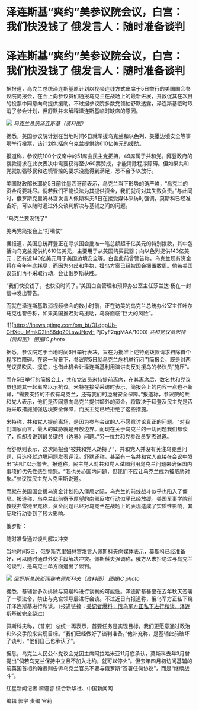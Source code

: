 # 泽连斯基“爽约”美参议院会议，白宫：我们快没钱了 俄发言人：随时准备谈判

# 泽连斯基“爽约”美参议院会议，白宫：我们快没钱了 俄发言人：随时准备谈判

据报道，乌克兰总统泽连斯基原计划以视频连线方式出席于5日举行的美国国会参议院简报会，在会上向参议员们通报乌克兰在战场上的最新进展，并敦促其在次日的投票中同意向乌提供援助。不过据参议院多数党领袖舒默透露，泽连斯基临时取消了参会计划，但舒默并未解释泽连斯基临时缺席的原因。

![](https://inews.gtimg.com/om_bt/OW_EQBUxLW7fKYj3EK4L9zRvEBzREN3FTbAzCKkYjfzcQAA/1000)
_乌克兰总统泽连斯基（资料图）_

据悉，美国参议院计划在当地时间6日就军援乌克兰和以色列、美墨边境安全等事项举行投票，该计划包括向乌克兰提供约610亿美元的援助。

报道称，参议院100个议席中的51席由民主党把持，49席属于共和党。拜登政府的拨款请求在此次表决中需要获得至少60票赞成，才能清除程序障碍。但如果共和党就加强移民和边境管控的要求没能得到满足，恐不会予以放行。

美国财政部长耶伦5日前往墨西哥前表示，乌克兰当下形势的确严峻，“乌克兰的资金将要耗尽。倘若我们不能设法为其提供资金，我们就将对其失败负责。”与此同时，俄罗斯克里姆林宫发言人佩斯科夫5日在接受媒体采访时强调，莫斯科已经准备好，可以随时通过外交谈判解决与基辅之间的问题。

“乌克兰要没钱了”

美两党简报会上“打嘴仗”

据报道，美国总统拜登正在寻求国会批准一笔总额超千亿美元的特别拨款，其中包括向乌克兰提供约610亿美元，主要用于从美国购买武器；向以色列提供143亿美元；还有近140亿美元用于美国边境安全等。白宫此前曾警告称，乌克兰现有资金将在今年年底耗尽，而因为分歧和争执，援乌方案已经被国会搁置数周。倘若美国议员们再不采取行动，会让俄罗斯获胜。

“我们快没钱了，也快没时间了。”美国白宫管理和预算办公室主任莎兰达·杨在一封信中发出警告。

而就在泽连斯基取消视频参会的数小时前，正在访美的乌克兰总统办公室主任叶尔马克也警告称，如果美国推迟对乌援助，乌将面临“巨大的风险”。

![](https://inews.gtimg.com/om_bt/OLdgpUb-GHXeu_MmkG2InS6dg29LswJNeyI-
PjOyF2qgMAA/1000) _共和党议员米特（资料图） 图据IC photo_

据悉，参议院定于当地时间6日举行表决，旨在为批准上述特别拨款请求扫除首个程序性障碍。在这一背景下，参议院5日就乌克兰危机举行闭门简报会，既是对两党议员吹风、摸底，也借此机会让泽连斯基利用演讲向反对援乌的参议员“施压”。

而在5日举行的简报会上，共和党议员米特提前离席，在其离席后，数名共和党议员也随其一起离席以示抗议。米特在接受采访时表示，简报会上的内容一点也不新鲜，“需要支持的不仅有乌克兰，还有我们的边境安全保障。”报道称，参议院的共和党人表示，他们是否同意向乌克兰提供额外的资金，将取决于拜登及民主党是否将采取措施加强边境安全保障，而民主党已经拒绝了这些措施。

米特称，共和党人提前离场，是因为参与会议的人不愿意讨论真正的问题。“对我们国家而言，最大的威胁就是开放边界。而现在关于乌克兰的一切问题我们都谈了，但却没说到最关键的（边界）问题。”另一位共和党参议员罗杰说道。

而舒默则表示，这次简报会“被共和党人劫持了”，共和党人并没有关注乌克兰问题，只选择就边境问题发表评论。舒默还称，甚至有一名共和党人直接在会议中发出“尖叫”以示警告。报道称，民主党人对共和党人试图利用乌克兰问题来确保国内事项的优先性感到愤怒。“我也关心国内问题，但我们不应让乌克兰成为被威胁对象。”参议院民主党人克里斯说道。

而就在美国国会援乌资金计划陷入僵局之际，乌克兰的前线战斗似乎也陷入了僵局。报道称，乌克兰此前寄予厚望的南部反攻行动似乎已经放缓。美国军事学院前教授弗雷德里克称，资金问题已经对乌克兰在战场上的表现造成了实质性影响，其反攻行动受到了较大影响。

俄罗斯：

随时准备通过谈判解决冲突

当地时间5日，俄罗斯克里姆林宫发言人佩斯科夫向媒体表示，莫斯科已经准备好，可以随时通过外交手段解决冲突。佩斯科夫强调称，俄方从未拒绝过与乌克兰的谈判，是乌克兰单方面退出了谈判。

![](https://inews.gtimg.com/om_bt/O4OOoZAU93n8iq5CXM0VzmhwTVVXJxySmNGIGBhOwygIQAA/1000)
_俄罗斯总统新闻秘书佩斯科夫（资料图） 图据IC photo_

据悉，基辅曾多次排除与莫斯科进行谈判的可能性。泽连斯基甚至在去年秋天签署了一项法令，禁止与克宫领导层进行会谈。不过近日有报道称，俄乌军方正私下绕开泽连斯基进行和谈。（报道链接：[美记者爆料：俄乌军方正私下进行和谈，泽连斯基被完全绕过](https://news.qq.com/rain/a/20231204A08RIH00)）

佩斯科夫称，（普京）总统一再表示，首要任务是实现目标。我们更愿意通过政治和外交手段来实现目标。“我们已经做好了谈判准备。”他补充称，是基辅此前破坏了谈判，“他们自己也承认了”。

据悉，乌克兰人民公仆党议会党团主席阿拉哈米亚11月底承认，莫斯科去年3月曾提出“倘若乌克兰保持中立且不加入北约，就可以停火”。但去年四月初访问基辅的前英国首相约翰逊则告诉乌克兰官员不要与俄罗斯“签署任何协议”，而是“继续战斗”。

红星新闻记者 黎谨睿 综合新华社、中国新闻网

编辑 郭宇 责编 官莉

